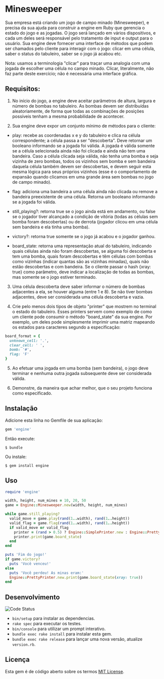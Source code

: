 # Minesweeper

Sua empresa está criando um jogo de campo minado (Minesweeper), e precisa da sua ajuda para construir a engine em Ruby 
que gerencia o estado do jogo e as jogadas. O jogo será lançado em vários dispositivos, e cada um deles será responsável 
pelo tratamento de input e output para o usuário. Sua engine deve fornecer uma interface de métodos que podem ser chamados 
pelo cliente para interagir com o jogo: clicar em uma célula, saber o status do tabuleiro, saber se o jogo já acabou etc.

Nota: usamos a terminologia "clicar" para traçar uma analogia com uma jogada de escolher uma célula no campo minado. 
Clicar, literalmente, não faz parte deste exercício; não é necessária uma interface gráfica.


## Requisitos:

1. No início do jogo, a engine deve aceitar parâmetros de altura, largura e número de bombas no tabuleiro. As bombas 
devem ser distribuídas aleatoriamente, de forma que todas as combinações de posições possíveis tenham a mesma probabilidade 
de acontecer.

2. Sua engine deve expor um conjunto mínimo de métodos para o cliente:

  - play: recebe as coordenadas x e y do tabuleiro e clica na célula correspondente; a célula passa a ser "descoberta". 
Deve retornar um booleano informando se a jogada foi válida. A jogada é válida somente se a célula selecionada ainda 
não foi clicada e ainda não tem uma bandeira. Caso a célula clicada seja válida, não tenha uma bomba e seja vizinha 
de zero bombas, todos os vizinhos sem bomba e sem bandeira daquela célula também devem ser descobertas, e devem seguir 
esta mesma lógica para seus próprios vizinhos (esse é o comportamento de expansão quando clicamos em uma grande área 
sem bombas no jogo de campo minado).

  - flag: adiciona uma bandeira a uma célula ainda não clicada ou remove a bandeira preexistente de uma célula. Retorna 
um booleano informando se a jogada foi válida.

  - still_playing?: retorna true se o jogo ainda está em andamento, ou false se o jogador tiver alcançado a condição de 
vitória (todas as células sem bomba foram descobertas) ou de derrota (jogador clicou em uma célula sem bandeira e ela tinha uma bomba).

  - victory?: retorna true somente se o jogo já acabou e o jogador ganhou.

  - board_state: retorna uma representação atual do tabuleiro, indicando quais células ainda não foram descobertas, 
se alguma foi descoberta e tem uma bomba, quais foram descobertas e têm células com bombas como vizinhas (indicar quantas 
são as vizinhas minadas), quais não estão descobertas e com bandeira. Se o cliente passar o hash {xray: true} como parâmetro, 
deve indicar a localização de todas as bombas, mas somente se o jogo estiver terminado.


3. Uma célula descoberta deve saber informar o número de bombas adjacentes a ela, se houver alguma (entre 1 e 8). Se não 
tiver bombas adjacentes, deve ser considerada uma célula descoberta e vazia.

4. Crie pelo menos dois tipos de objeto "printer" que mostrem no terminal o estado do tabuleiro. Esses printers servem 
como exemplo de como um cliente pode consumir o método "board_state" da sua engine. Por exemplo, um deles pode simplesmente 
imprimir uma matriz mapeando os estados para caracteres segundo a especificação:

```ruby
board_format = {
  unknown_cell: '.',
  clear_cell: ' ',
  bomb: '#',
  flag: 'F'
}
```

5. Ao efetuar uma jogada em uma bomba (sem bandeira), o jogo deve terminar e nenhuma outra jogada subsequente deve ser considerada válida.

6. Demonstre, da maneira que achar melhor, que o seu projeto funciona como especificado.

## Instalação

Adicione esta linha no Gemfile de sua aplicação:

```ruby
gem 'engine'
```

Então execute:

    $ bundle

Ou instale:

    $ gem install engine

## Uso

```ruby
require 'engine'

width, height, num_mines = 10, 20, 50
game = Engine::Minesweeper.new(width, height, num_mines)

while game.still_playing?
  valid_move = game.play(rand(1..width), rand(1..height))
  valid_flag = game.flag(rand(1..width), rand(1..height))
  if valid_move or valid_flag
    printer = (rand > 0.5) ? Engine::SimplePrinter.new : Engine::PrettyPrinter.new
    printer.print(game.board_state)
  end
end

puts 'Fim do jogo!'
if game.victory?
  puts 'Você venceu!'
else
  puts 'Você perdeu! As minas eram:'
  Engine::PrettyPrinter.new.print(game.board_state(xray: true))
end
```

## Desenvolvimento

![Code Status](https://travis-ci.org/hguerra/minesweeper.svg?branch=master)

* `bin/setup` para instalar as dependencias.
* `rake spec` para executar os testes. 
* `bin/console` para utilizar um prompt interativo.
* `bundle exec rake install` para instalar esta gem.
* `bundle exec rake release` para lançar uma nova versão, atualize `version.rb`.

## Licença

Esta gem é de código aberto sobre os termos [MIT License](http://opensource.org/licenses/MIT).

